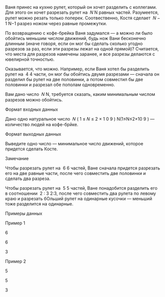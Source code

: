 Ваня принес на кухню рулет, который он хочет разделить с коллегами. Для этого он хочет разрезать рулет на ﻿
𝑁
N﻿ равных частей. Разумеется, рулет можно резать только поперек. Соотвественно, Костя сделает ﻿
𝑁
−
1
N−1﻿ разрез ножом через равные промежутки.



По возвращению с кофе-брейка Ваня задумался — а можно ли было обойтись меньшим числом движений, будь нож Вани бесконечно длинным (иначе говоря, если он мог бы сделать сколько угодно разрезов за раз, если эти разрезы лежат на одной прямой)? Считается, что места для разрезов намечены заранее, и все разрезы делаются с ювелирной точностью.

Оказывается, что можно. Например, если Ваня хотел бы разделить рулет на ﻿
4
4﻿ части, он мог бы обойтись двумя разрезами — сначала он разделил бы рулет на две половинки, а потом совместил бы две половинки и разрезал обе пополам одновременно.

Вам дано число ﻿
𝑁
N﻿, требуется сказать, каким минимальным числом разрезов можно обойтись.



Формат входных данных

Дано одно натуральное число ﻿
𝑁
(
1
≤
𝑁
≤
2
×
1
0
9
)
N(1≤N≤2×10 
9
 )﻿ — количество людей на кофе-брйке.



Формат выходных данных

Выведите одно число — минимальное число движений, которое придется сделать Косте.



Замечание

Чтобы разрезать рулет на ﻿
6
6﻿ частей, Ване сначала придется разрезать его на две равные части, после чего совместить две половинки и сделать два разреза.

Чтобы разрезать рулет на ﻿
5
5﻿ частей, Ване понадобится разделить его в соотношении ﻿
2
:
3
2:3﻿, после чего совместить два рулета по левому краю и разрезать бОльший рулет на одинарные кусочки — меньший тоже разделится на одинарные.

Примеры данных


Пример 1

6

6

3

Пример 2

5

5

3
